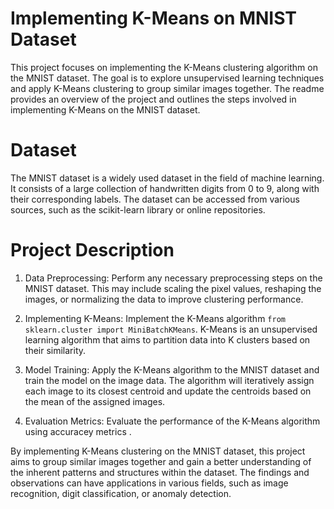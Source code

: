 # Implementing K-Means on MNIST Dataset
This project focuses on implementing the K-Means clustering algorithm on the MNIST dataset. The goal is to explore unsupervised learning techniques and apply K-Means clustering to group similar images together. The readme provides an overview of the project and outlines the steps involved in implementing K-Means on the MNIST dataset.

# Dataset
The MNIST dataset is a widely used dataset in the field of machine learning. It consists of a large collection of handwritten digits from 0 to 9, along with their corresponding labels. The dataset can be accessed from various sources, such as the scikit-learn library or online repositories.

# Project Description
1. Data Preprocessing: Perform any necessary preprocessing steps on the MNIST dataset. This may include scaling the pixel values, reshaping the images, or normalizing the data to improve clustering performance.

2. Implementing K-Means: Implement the K-Means algorithm ```from sklearn.cluster import MiniBatchKMeans```. K-Means is an unsupervised learning algorithm that aims to partition data into K clusters based on their similarity.

3. Model Training: Apply the K-Means algorithm to the MNIST dataset and train the model on the image data. The algorithm will iteratively assign each image to its closest centroid and update the centroids based on the mean of the assigned images.

4. Evaluation Metrics: Evaluate the performance of the K-Means algorithm using accuracey metrics .

By implementing K-Means clustering on the MNIST dataset, this project aims to group similar images together and gain a better understanding of the inherent patterns and structures within the dataset. The findings and observations can have applications in various fields, such as image recognition, digit classification, or anomaly detection.




